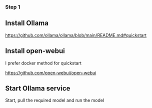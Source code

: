 ### Step 1

## Install Ollama 

https://github.com/ollama/ollama/blob/main/README.md#quickstart

## Install open-webui 

I prefer docker method for quickstart

https://github.com/open-webui/open-webui

## Start Ollama service

Start, pull the required model and run the model
